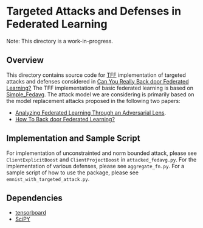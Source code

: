 # Targeted Attacks and Defenses in Federated Learning

Note: This directory is a work-in-progress.

## Overview

This directory contains source code for
[TFF](https://www.tensorflow.org/federated) implementation of targeted attacks
and defenses considered in
[Can You Really Back door Federated Learning?](https://arxiv.org/abs/1911.07963)
The TFF implementation of basic federated learning is based on
[Simple_Fedavg](https://github.com/tensorflow/federated/blob/master/tensorflow_federated_research/simple_fedavg/simple_fedavg.py).
The attack model we are considering is primarily based on the model replacement
attacks proposed in the following two papers:

*   [Analyzing Federated Learning Through an Adversarial Lens](https://arxiv.org/abs/1811.12470).
*   [How To Back door Federated Learning?](https://arxiv.org/abs/1807.00459)

## Implementation and Sample Script

For implementation of unconstrainted and norm bounded attack, please see
`ClientExplicitBoost` and `ClientProjectBoost` in `attacked_fedavg.py`. For the
implementation of various defenses, please see `aggregate_fn.py`. For a sample
script of how to use the package, please see `emnist_with_targeted_attack.py`.

## Dependencies

*   [tensorboard](https://pypi.org/project/tensorboard/)
*   [SciPY](https://www.scipy.org/)
